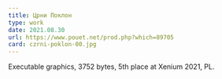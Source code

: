```yaml
---
title: Црни Поклон
type: work
date: 2021.08.30
url: https://www.pouet.net/prod.php?which=89705
card: czrni-poklon-00.jpg
---
```


Executable graphics, 3752 bytes, 5th place at Xenium 2021, PL.